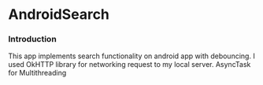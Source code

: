 # AndroidSearch
### Introduction
This app implements search functionality on android app with debouncing.
I used OkHTTP library for networking request to my local server.
AsyncTask for Multithreading
